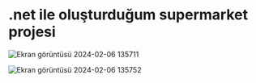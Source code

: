 # .net ile oluşturduğum supermarket projesi

![Ekran görüntüsü 2024-02-06 135711](https://github.com/dilaraguven/Supermarket/assets/87075779/074334bf-3bb4-4fb0-ba6a-08b1e527b573)

![Ekran görüntüsü 2024-02-06 135752](https://github.com/dilaraguven/Supermarket/assets/87075779/8439d5e5-36f5-4a8f-b8ff-946d9396c17b)

